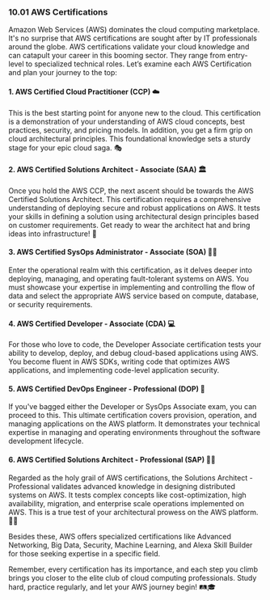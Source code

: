 ### 10.01 AWS Certifications 

Amazon Web Services (AWS) dominates the cloud computing marketplace. It's no surprise that AWS certifications are sought after by IT professionals around the globe. AWS certifications validate your cloud knowledge and can catapult your career in this booming sector. They range from entry-level to specialized technical roles. Let’s examine each AWS Certification and plan your journey to the top:

#### 1. AWS Certified Cloud Practitioner (CCP) ☁️

This is the best starting point for anyone new to the cloud. This certification is a demonstration of your understanding of AWS cloud concepts, best practices, security, and pricing models. In addition, you get a firm grip on cloud architectural principles. This foundational knowledge sets a sturdy stage for your epic cloud saga. 🎭

#### 2. AWS Certified Solutions Architect - Associate (SAA) 🏛️

Once you hold the AWS CCP, the next ascent should be towards the AWS Certified Solutions Architect. This certification requires a comprehensive understanding of deploying secure and robust applications on AWS. It tests your skills in defining a solution using architectural design principles based on customer requirements. Get ready to wear the architect hat and bring ideas into infrastructure! 🎩

#### 3. AWS Certified SysOps Administrator - Associate (SOA) 👨‍💻

Enter the operational realm with this certification, as it delves deeper into deploying, managing, and operating fault-tolerant systems on AWS. You must showcase your expertise in implementing and controlling the flow of data and select the appropriate AWS service based on compute, database, or security requirements.

#### 4. AWS Certified Developer - Associate (CDA) 💻

For those who love to code, the Developer Associate certification tests your ability to develop, deploy, and debug cloud-based applications using AWS. You become fluent in AWS SDKs, writing code that optimizes AWS applications, and implementing code-level application security.

#### 5. AWS Certified DevOps Engineer - Professional (DOP) 🚀

If you've bagged either the Developer or SysOps Associate exam, you can proceed to this. This ultimate certification covers provision, operation, and managing applications on the AWS platform. It demonstrates your technical expertise in managing and operating environments throughout the software development lifecycle.

#### 6. AWS Certified Solutions Architect - Professional (SAP) 🧗‍♂️

Regarded as the holy grail of AWS certifications, the Solutions Architect - Professional validates advanced knowledge in designing distributed systems on AWS. It tests complex concepts like cost-optimization, high availability, migration, and enterprise scale operations implemented on AWS. This is a true test of your architectural prowess on the AWS platform. 🏋️‍♂️

Besides these, AWS offers specialized certifications like Advanced Networking, Big Data, Security, Machine Learning, and Alexa Skill Builder for those seeking expertise in a specific field. 

Remember, every certification has its importance, and each step you climb brings you closer to the elite club of cloud computing professionals. Study hard, practice regularly, and let your AWS journey begin! 🛤️🎓